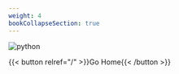 ```yaml
---
weight: 4
bookCollapseSection: true
---
```


![python](/images/python.jpg)



{{< button relref="/" >}}Go Home{{< /button >}}

